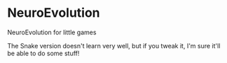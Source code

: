 # NeuroEvolution
NeuroEvolution for little games

The Snake version doesn't learn very well, but if you tweak it, I'm sure it'll be able to do some stuff!
